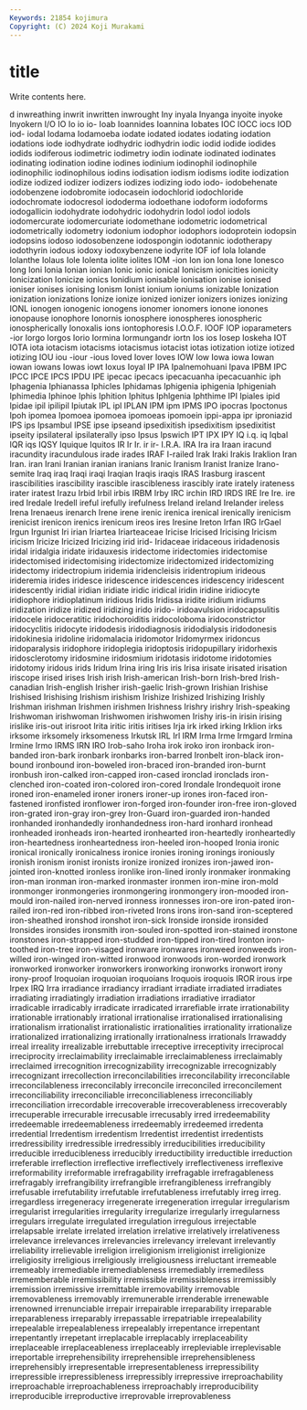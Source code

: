 ```yaml
---
Keywords: 21854 kojimura
Copyright: (C) 2024 Koji Murakami
---
```


# title

Write contents here.



d inwreathing inwrit inwritten inwrought Iny inyala Inyanga
inyoite inyoke Inyokern I/O IO Io io io- Ioab Ioannides
Ioannina Iobates IOC IOCC iocs IOD iod- iodal Iodama Iodamoeba
iodate iodated iodates iodating iodation iodations iode iodhydrate iodhydric iodhydrin
iodic iodid iodide iodides iodids iodiferous iodimetric iodimetry iodin iodinate
iodinated iodinates iodinating iodination iodine iodines iodinium iodinophil iodinophile iodinophilic
iodinophilous iodins iodisation iodism iodisms iodite iodization iodize iodized iodizer
iodizers iodizes iodizing iodo iodo- iodobehenate iodobenzene iodobromite iodocasein iodochlorid
iodochloride iodochromate iodocresol iododerma iodoethane iodoform iodoforms iodogallicin iodohydrate iodohydric
iodohydrin Iodol iodol iodols iodomercurate iodomercuriate iodomethane iodometric iodometrical iodometrically
iodometry iodonium iodophor iodophors iodoprotein iodopsin iodopsins iodoso iodosobenzene iodospongin
iodotannic iodotherapy iodothyrin iodous iodoxy iodoxybenzene iodyrite IOF iof Iola
Iolande Iolanthe Iolaus Iole Iolenta iolite iolites IOM -ion Ion
ion Iona Ione Ionesco Iong Ioni Ionia Ionian ionian Ionic
ionic ionical Ionicism ionicities ionicity Ionicization Ionicize ionics Ionidium ionisable
ionisation ionise ionised ioniser ionises ionising Ionism Ionist ionium ioniums
ionizable Ionization ionization ionizations Ionize ionize ionized ionizer ionizers ionizes
ionizing IONL ionogen ionogenic ionogens ionomer ionomers ionone ionones ionopause
ionophore Ionornis ionosphere ionospheres ionospheric ionospherically Ionoxalis ions iontophoresis I.O.O.F.
IOOF IOP ioparameters -ior Iorgo Iorgos Iorio Iormina Iormungandr iortn
Ios ios Iosep Ioskeha IOT IOTA iota iotacism iotacisms iotacismus
iotacist iotas iotization iotize iotized iotizing IOU iou -iour -ious
Ioved Iover Ioves IOW Iow Iowa iowa Iowan iowan iowans
Iowas iowt Ioxus Ioyal IP IPA Ipalnemohuani Ipava IPBM IPC
IPCC IPCE IPCS IPDU IPE ipecac ipecacs ipecacuanha ipecacuanhic iph
Iphagenia Iphianassa Iphicles Iphidamas Iphigenia iphigenia Iphigeniah Iphimedia Iphinoe Iphis
Iphition Iphitus Iphlgenia Iphthime IPI Ipiales ipid Ipidae ipil ipilipil
Ipiutak IPL ipl IPLAN IPM ipm IPMS IPO ipocras Ipoctonus
Ipoh ipomea Ipomoea ipomoea ipomoeas ipomoein ippi-appa ipr iproniazid IPS
ips Ipsambul IPSE ipse ipseand ipsedixitish ipsedixitism ipsedixitist ipseity ipsilateral
ipsilaterally ipso Ipsus Ipswich IPT IPX IPY IQ i.q. iq
Iqbal IQR iqs IQSY Iquique Iquitos IR Ir Ir. ir
ir- I.R.A. IRA Ira ira Iraan iracund iracundity iracundulous irade
irades IRAF I-railed Irak Iraki Irakis Iraklion Iran Iran. iran
Irani Iranian iranian iranians Iranic Iranism Iranist Iranize Irano-semite Iraq
iraq Iraqi iraqi Iraqian Iraqis iraqis IRAS Irasburg irascent irascibilities
irascibility irascible irascibleness irascibly irate irately irateness irater iratest Irazu
Irbid Irbil irbis IRBM Irby IRC irchin IRD IRDS IRE
Ire Ire. ire ired Iredale Iredell ireful irefully irefulness Ireland
ireland Irelander ireless Irena Irenaeus irenarch Irene irene irenic irenica
irenical irenically irenicism irenicist irenicon irenics irenicum ireos ires Iresine
Ireton Irfan IRG IrGael Irgun Irgunist Iri irian Iriartea Iriarteaceae
Iricise Iricised Iricising Iricism iricism Iricize Iricized Iricizing irid irid-
Iridaceae iridaceous iridadenosis iridal iridalgia iridate iridauxesis iridectome iridectomies iridectomise
iridectomised iridectomising iridectomize iridectomized iridectomizing iridectomy iridectropium iridemia iridencleisis iridentropium
irideous irideremia irides iridesce iridescence iridescences iridescency iridescent iridescently iridial
iridian iridiate iridic iridical iridin iridine iridiocyte iridiophore iridioplatinum iridious
Iridis Iridissa iridite iridium iridiums iridization iridize iridized iridizing irido
irido- iridoavulsion iridocapsulitis iridocele iridoceratitic iridochoroiditis iridocoloboma iridoconstrictor iridocyclitis iridocyte
iridodesis iridodiagnosis iridodialysis iridodonesis iridokinesia iridoline iridomalacia iridomotor Iridomyrmex iridoncus
iridoparalysis iridophore iridoplegia iridoptosis iridopupillary iridorhexis iridosclerotomy iridosmine iridosmium iridotasis
iridotome iridotomies iridotomy iridous irids Iridum Irina iring Iris iris
Irisa irisate irisated irisation iriscope irised irises Irish irish Irish-american
Irish-born Irish-bred Irish-canadian Irish-english Irisher irish-gaelic Irish-grown Irishian Irishise Irishised
Irishising Irishism irishism Irishize Irishized Irishizing Irishly Irishman irishman Irishmen
irishmen Irishness Irishry irishry Irish-speaking Irishwoman irishwoman Irishwomen irishwomen Irishy
iris-in irisin irising irislike iris-out irisroot Irita iritic iritis iritises
Irja irk irked irking Irklion irks irksome irksomely irksomeness Irkutsk
IRL Irl IRM Irma Irme Irmgard Irmina Irmine Irmo IRMS
IRN IRO Irob-saho Iroha irok iroko iron ironback iron-banded iron-bark
ironbark ironbarks iron-barred Ironbelt iron-black iron-bound ironbound iron-boweled iron-braced iron-branded
iron-burnt ironbush iron-calked iron-capped iron-cased ironclad ironclads iron-clenched iron-coated iron-colored
iron-cored Irondale Irondequoit irone ironed iron-enameled ironer ironers ironer-up irones
iron-faced iron-fastened ironfisted ironflower iron-forged iron-founder iron-free iron-gloved iron-grated iron-gray
iron-grey Iron-Guard iron-guarded iron-handed ironhanded ironhandedly ironhandedness iron-hard ironhard ironhead
ironheaded ironheads iron-hearted ironhearted iron-heartedly ironheartedly iron-heartedness ironheartedness iron-heeled iron-hooped
Ironia ironic ironical ironically ironicalness ironice ironies ironing ironings ironiously
ironish ironism ironist ironists ironize ironized ironizes iron-jawed iron-jointed iron-knotted
ironless ironlike iron-lined ironly ironmaker ironmaking iron-man ironman iron-marked ironmaster
ironmen iron-mine iron-mold ironmonger ironmongeries ironmongering ironmongery iron-mooded iron-mould iron-nailed
iron-nerved ironness ironnesses iron-ore iron-pated iron-railed iron-red iron-ribbed iron-riveted Irons
irons iron-sand iron-sceptered iron-sheathed ironshod ironshot iron-sick Ironside ironside ironsided
Ironsides ironsides ironsmith iron-souled iron-spotted iron-stained ironstone ironstones iron-strapped iron-studded
iron-tipped iron-tired Ironton iron-toothed iron-tree iron-visaged ironware ironwares ironweed ironweeds
iron-willed iron-winged iron-witted ironwood ironwoods iron-worded ironwork ironworked ironworker ironworkers
ironworking ironworks ironwort irony irony-proof Iroquoian iroquoian iroquoians Iroquois iroquois
IROR irous irpe Irpex IRQ Irra irradiance irradiancy irradiant irradiate
irradiated irradiates irradiating irradiatingly irradiation irradiations irradiative irradiator irradicable irradicably
irradicate irradicated irrarefiable irrate irrationability irrationable irrationably irrational irrationalise irrationalised
irrationalising irrationalism irrationalist irrationalistic irrationalities irrationality irrationalize irrationalized irrationalizing irrationally
irrationalness irrationals Irrawaddy irreal irreality irrealizable irrebuttable irreceptive irreceptivity irreciprocal
irreciprocity irreclaimability irreclaimable irreclaimableness irreclaimably irreclaimed irrecognition irrecognizability irrecognizable irrecognizably
irrecognizant irrecollection irreconcilabilities irreconcilability irreconcilable irreconcilableness irreconcilably irreconcile irreconciled irreconcilement
irreconciliability irreconciliable irreconciliableness irreconciliably irreconciliation irrecordable irrecoverable irrecoverableness irrecoverably irrecuperable
irrecurable irrecusable irrecusably irred irredeemability irredeemable irredeemableness irredeemably irredeemed irredenta
irredential Irredentism irredentism Irredentist irredentist irredentists irredressibility irredressible irredressibly irreducibilities
irreducibility irreducible irreducibleness irreducibly irreductibility irreductible irreduction irreferable irreflection irreflective
irreflectively irreflectiveness irreflexive irreformability irreformable irrefragability irrefragable irrefragableness irrefragably irrefrangibility
irrefrangible irrefrangibleness irrefrangibly irrefusable irrefutability irrefutable irrefutableness irrefutably irreg irreg.
irregardless irregeneracy irregenerate irregeneration irregular irregularism irregularist irregularities irregularity irregularize
irregularly irregularness irregulars irregulate irregulated irregulation irregulous irrejectable irrelapsable irrelate
irrelated irrelation irrelative irrelatively irrelativeness irrelevance irrelevances irrelevancies irrelevancy irrelevant
irrelevantly irreliability irrelievable irreligion irreligionism irreligionist irreligionize irreligiosity irreligious irreligiously
irreligiousness irreluctant irremeable irremeably irremediable irremediableness irremediably irremediless irrememberable irremissibility
irremissible irremissibleness irremissibly irremission irremissive irremittable irremovability irremovable irremovableness irremovably
irremunerable irrenderable irrenewable irrenowned irrenunciable irrepair irrepairable irreparability irreparable irreparableness
irreparably irrepassable irrepatriable irrepealability irrepealable irrepealableness irrepealably irrepentance irrepentant irrepentantly
irrepetant irreplacable irreplacably irreplaceability irreplaceable irreplaceableness irreplaceably irrepleviable irreplevisable irreportable
irreprehensibility irreprehensible irreprehensibleness irreprehensibly irrepresentable irrepresentableness irrepressibility irrepressible irrepressibleness irrepressibly
irrepressive irreproachability irreproachable irreproachableness irreproachably irreproducibility irreproducible irreproductive irreprovable irreprovableness
